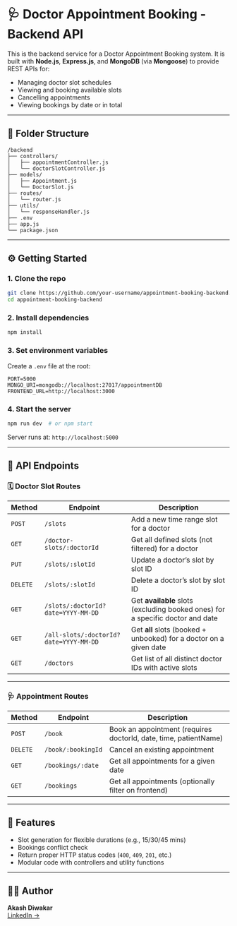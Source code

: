 # 🩺 Doctor Appointment Booking - Backend API

This is the backend service for a Doctor Appointment Booking system. It is built with **Node.js**, **Express.js**, and **MongoDB** (via **Mongoose**) to provide REST APIs for:

- Managing doctor slot schedules
- Viewing and booking available slots
- Cancelling appointments
- Viewing bookings by date or in total

---

## 📁 Folder Structure

```
/backend
├── controllers/
│   ├── appointmentController.js
│   └── doctorSlotController.js
├── models/
│   ├── Appointment.js
│   └── DoctorSlot.js
├── routes/
│   └── router.js
├── utils/
│   └── responseHandler.js
├── .env
├── app.js
└── package.json
```

---

## ⚙️ Getting Started

### 1. Clone the repo

```bash
git clone https://github.com/your-username/appointment-booking-backend.git
cd appointment-booking-backend
```

### 2. Install dependencies

```bash
npm install
```

### 3. Set environment variables

Create a `.env` file at the root:

```env
PORT=5000
MONGO_URI=mongodb://localhost:27017/appointmentDB
FRONTEND_URL=http://localhost:3000
```

### 4. Start the server

```bash
npm run dev  # or npm start
```

Server runs at: `http://localhost:5000`

---

## 🔌 API Endpoints

### 🗓️ Doctor Slot Routes

| Method | Endpoint | Description |
|--------|----------|-------------|
| `POST` | `/slots` | Add a new time range slot for a doctor |
| `GET`  | `/doctor-slots/:doctorId` | Get all defined slots (not filtered) for a doctor |
| `PUT`  | `/slots/:slotId` | Update a doctor’s slot by slot ID |
| `DELETE`| `/slots/:slotId` | Delete a doctor’s slot by slot ID |
| `GET`  | `/slots/:doctorId?date=YYYY-MM-DD` | Get **available** slots (excluding booked ones) for a specific doctor and date |
| `GET`  | `/all-slots/:doctorId?date=YYYY-MM-DD` | Get **all** slots (booked + unbooked) for a doctor on a given date |
| `GET`  | `/doctors` | Get list of all distinct doctor IDs with active slots |

---

### 🩺 Appointment Routes

| Method | Endpoint | Description |
|--------|----------|-------------|
| `POST` | `/book` | Book an appointment (requires doctorId, date, time, patientName) |
| `DELETE` | `/book/:bookingId` | Cancel an existing appointment |
| `GET`  | `/bookings/:date` | Get all appointments for a given date |
| `GET`  | `/bookings` | Get all appointments (optionally filter on frontend) |

---

## 🧠 Features

- Slot generation for flexible durations (e.g., 15/30/45 mins)
- Bookings conflict check
- Return proper HTTP status codes (`400`, `409`, `201`, etc.)
- Modular code with controllers and utility functions

---

## 🧑‍💻 Author

**Akash Diwakar**  
[LinkedIn →](https://www.linkedin.com/in/akash-diwakar-112b601ba/)
